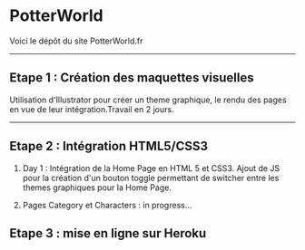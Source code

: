 # PotterWorld
Voici le dépôt du site PotterWorld.fr


---------


## Etape 1 : Création des maquettes visuelles

Utilisation d'Illustrator pour créer un theme graphique, le rendu des pages en vue de leur intégration.Travail en 2 jours.

---


## Etape 2 : Intégration HTML5/CSS3

1. Day 1 : Intégration de la Home Page en HTML 5 et CSS3. Ajout de JS pour la création d'un bouton toggle permettant de switcher entre les themes graphiques pour la Home Page.

2. Pages Category et Characters : in progress...


## Etape 3 : mise en ligne sur Heroku
